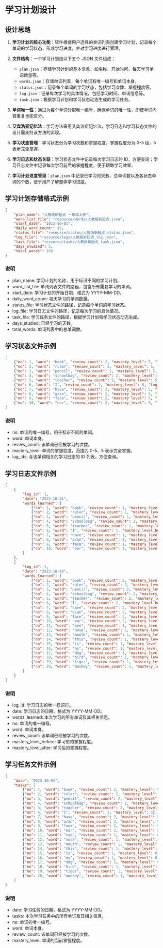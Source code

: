 # 学习计划设计

## 设计思路

1. **学习计划的核心功能**：软件根据用户选择的单词列表创建学习计划，记录每个单词的学习状态，形成学习进度，并对学习进度进行管理。

2. **文件结构**：一个学习计划由以下五个 JSON 文件组成：
   - `plan.json`：存储学习计划的基本信息，如名称、开始时间、每天学习单词数量等。
   - `words.json`：存储单词列表，每个单词有唯一编号和单词本身。
   - `status.json`：记录每个单词的学习状态，包括学习次数、掌握程度等。
   - `log.json`：记录每次学习的具体情况，包括学习时间、单词信息等。
   - `task.json`：根据学习计划和学习状态动态生成的学习任务。

3. **单词唯一性**：通过为每个单词分配唯一编号，确保单词的唯一性，即使单词内容重复也能区分。

4. **艾宾浩斯记忆法**：学习方法采用艾宾浩斯记忆法，学习日志和学习状态文件的设计需支持该方法的实现。

5. **学习状态管理**：学习状态分为学习次数和掌握程度，掌握程度分为 0-5 级，5 表示完全掌握。

6. **学习日志和状态关联**：学习状态文件中记录每次学习日志的 ID，方便查询；学习日志文件中记录每次学习前后的掌握程度，便于跟踪学习效果。

7. **学习计划进度管理**：`plan.json` 中记录已学习的天数、总单词数以及各状态单词的个数，便于用户了解整体学习进度。


## 学习计划存储格式示例

```json
{
    "plan_name": "人教版新起点 一年级上册",
    "word_list_file": "resource/words/人教版新起点.json",
    "start_date": "2023-10-01",
    "daily_word_count": 10,
    "status_file": "resource/status/人教版新起点_status.json",
    "log_file": "resource/logs/人教版新起点_log.json",
    "task_file": "resource/tasks/人教版新起点_task.json",
    "days_studied": 5,
    "total_words": 100
}
```

### 说明

* plan_name: 学习计划的名称，用于标识不同的学习计划。
* word_list_file: 单词列表文件的路径，包含所有需要学习的单词。
* start_date: 学习计划的开始日期，格式为 YYYY-MM-DD。
* daily_word_count: 每天学习的单词数量。
* status_file: 学习状态文件的路径，记录每个单词的学习状态。
* log_file: 学习日志文件的路径，记录每次学习的具体情况。
* task_file: 学习任务文件的路径，根据学习计划和学习状态动态生成。
* days_studied: 已经学习的天数。
* total_words: 单词列表中的总单词数。

## 学习状态文件示例

```json
[
    {"no": 1, "word": "book", "review_count": 2, "mastery_level": 5, "log_ids": [1, 2]},
    {"no": 2, "word": "ruler", "review_count": 2, "mastery_level": 5, "log_ids": [1, 2]},
    {"no": 3, "word": "pencil", "review_count": 2, "mastery_level": 5, "log_ids": [1, 2]},
    {"no": 4, "word": "schoolbag", "review_count": 2, "mastery_level": 5, "log_ids": [1, 2]},
    {"no": 5, "word": "teacher", "review_count": 2, "mastery_level": 5, "log_ids": [1, 2]},
    {"no": 6, "word": "I", "review_count": 2, "mastery_level": 5, "log_ids": [1, 2]},
    {"no": 7, "word": "have", "review_count": 2, "mastery_level": 5, "log_ids": [1, 2]},
    {"no": 8, "word": "a/an", "review_count": 2, "mastery_level": 5, "log_ids": [1, 2]},
    {"no": 9, "word": "face", "review_count": 2, "mastery_level": 5, "log_ids": [1, 2]},
    {"no": 10, "word": "ear", "review_count": 2, "mastery_level": 5, "log_ids": [1, 2]}
]
```

### 说明

* no: 单词的唯一编号，用于标识不同的单词。
* word: 单词本身。
* review_count: 该单词已经被学习的次数。
* mastery_level: 单词的掌握程度，范围为 0-5，5 表示完全掌握。
* log_ids: 与该单词相关的学习日志的 ID 列表，方便查询。

## 学习日志文件示例

```json
[
    {
        "log_id": 1,
        "date": "2023-10-01",
        "words_learned": [
            {"no": 1, "word": "book", "review_count": 1, "mastery_level_before": 0, "mastery_level_after": 3},
            {"no": 2, "word": "ruler", "review_count": 1, "mastery_level_before": 0, "mastery_level_after": 3},
            {"no": 3, "word": "pencil", "review_count": 1, "mastery_level_before": 0, "mastery_level_after": 3},
            {"no": 4, "word": "schoolbag", "review_count": 1, "mastery_level_before": 0, "mastery_level_after": 3},
            {"no": 5, "word": "teacher", "review_count": 1, "mastery_level_before": 0, "mastery_level_after": 3},
            {"no": 6, "word": "I", "review_count": 1, "mastery_level_before": 0, "mastery_level_after": 3},
            {"no": 7, "word": "have", "review_count": 1, "mastery_level_before": 0, "mastery_level_after": 3},
            {"no": 8, "word": "a/an", "review_count": 1, "mastery_level_before": 0, "mastery_level_after": 3},
            {"no": 9, "word": "face", "review_count": 1, "mastery_level_before": 0, "mastery_level_after": 3},
            {"no": 10, "word": "ear", "review_count": 1, "mastery_level_before": 0, "mastery_level_after": 3}
        ]
    },
    {
        "log_id": 2,
        "date": "2023-10-02",
        "words_learned": [
            {"no": 1, "word": "book", "review_count": 2, "mastery_level_before": 3, "mastery_level_after": 5},
            {"no": 2, "word": "ruler", "review_count": 2, "mastery_level_before": 3, "mastery_level_after": 5},
            {"no": 3, "word": "pencil", "review_count": 2, "mastery_level_before": 3, "mastery_level_after": 5},
            {"no": 4, "word": "schoolbag", "review_count": 2, "mastery_level_before": 3, "mastery_level_after": 5},
            {"no": 5, "word": "teacher", "review_count": 2, "mastery_level_before": 3, "mastery_level_after": 5},
            {"no": 6, "word": "I", "review_count": 2, "mastery_level_before": 3, "mastery_level_after": 5},
            {"no": 7, "word": "have", "review_count": 2, "mastery_level_before": 3, "mastery_level_after": 5},
            {"no": 8, "word": "a/an", "review_count": 2, "mastery_level_before": 3, "mastery_level_after": 5},
            {"no": 9, "word": "face", "review_count": 2, "mastery_level_before": 3, "mastery_level_after": 5},
            {"no": 10, "word": "ear", "review_count": 2, "mastery_level_before": 3, "mastery_level_after": 5},
            {"no": 11, "word": "eye", "review_count": 1, "mastery_level_before": 0, "mastery_level_after": 3},
            {"no": 12, "word": "nose", "review_count": 1, "mastery_level_before": 0, "mastery_level_after": 3},
            {"no": 13, "word": "mouth", "review_count": 1, "mastery_level_before": 0, "mastery_level_after": 3},
            {"no": 14, "word": "this", "review_count": 1, "mastery_level_before": 0, "mastery_level_after": 3},
            {"no": 15, "word": "is", "review_count": 1, "mastery_level_before": 0, "mastery_level_after": 3},
            {"no": 16, "word": "my", "review_count": 1, "mastery_level_before": 0, "mastery_level_after": 3},
            {"no": 17, "word": "dog", "review_count": 1, "mastery_level_before": 0, "mastery_level_after": 3},
            {"no": 18, "word": "bird", "review_count": 1, "mastery_level_before": 0, "mastery_level_after": 3},
            {"no": 19, "word": "tiger", "review_count": 1, "mastery_level_before": 0, "mastery_level_after": 3},
            {"no": 20, "word": "monkey", "review_count": 1, "mastery_level_before": 0, "mastery_level_after": 3}
        ]
    }
]
```

### 说明

* log_id: 学习日志的唯一标识符。
* date: 学习日志的日期，格式为 YYYY-MM-DD。
* words_learned: 本次学习的所有单词及其相关信息。
* no: 单词的唯一编号。
* word: 单词本身。
* review_count: 该单词已经被学习的次数。
* mastery_level_before: 学习前的掌握程度。
* mastery_level_after: 学习后的掌握程度。

## 学习任务文件示例

```json
{
    "date": "2023-10-03",
    "tasks": [
        {"no": 1, "word": "book", "review_count": 2, "mastery_level": 5},
        {"no": 2, "word": "ruler", "review_count": 2, "mastery_level": 5},
        {"no": 3, "word": "pencil", "review_count": 2, "mastery_level": 5},
        {"no": 4, "word": "schoolbag", "review_count": 2, "mastery_level": 5},
        {"no": 5, "word": "teacher", "review_count": 2, "mastery_level": 5},
        {"no": 6, "word": "I", "review_count": 2, "mastery_level": 5},
        {"no": 7, "word": "have", "review_count": 2, "mastery_level": 5},
        {"no": 8, "word": "a/an", "review_count": 2, "mastery_level": 5},
        {"no": 9, "word": "face", "review_count": 2, "mastery_level": 5},
        {"no": 10, "word": "ear", "review_count": 2, "mastery_level": 5},
        {"no": 11, "word": "eye", "review_count": 1, "mastery_level": 0},
        {"no": 12, "word": "nose", "review_count": 1, "mastery_level": 0},
        {"no": 13, "word": "mouth", "review_count": 1, "mastery_level": 0},
        {"no": 14, "word": "this", "review_count": 1, "mastery_level": 0},
        {"no": 15, "word": "is", "review_count": 1, "mastery_level": 0},
        {"no": 16, "word": "my", "review_count": 1, "mastery_level": 0},
        {"no": 17, "word": "dog", "review_count": 1, "mastery_level": 0},
        {"no": 18, "word": "bird", "review_count": 1, "mastery_level": 0},
        {"no": 19, "word": "tiger", "review_count": 1, "mastery_level": 0},
        {"no": 20, "word": "monkey", "review_count": 1, "mastery_level": 0}
    ]
}
```

### 说明

* date: 学习任务的日期，格式为 YYYY-MM-DD。
* tasks: 本次学习任务中的所有单词及其相关信息。
* no: 单词的唯一编号。
* word: 单词本身。
* review_count: 该单词已经被学习的次数。
* mastery_level: 单词的当前掌握程度。

